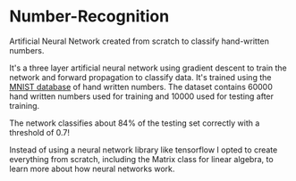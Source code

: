 # Number-Recognition
Artificial Neural Network created from scratch to classify hand-written
numbers.

It's a three layer artificial neural network using gradient descent to train
the network and forward propagation to classify data. It's trained using the
[MNIST database](http://yann.lecun.com/exdb/mnist/) of hand written numbers. The dataset contains 60000 hand 
written numbers used for training and 10000 used for testing after training.

The network classifies about 84% of the testing set correctly with a
threshold of 0.7!

Instead of using a neural network library like tensorflow I opted to create
everything from scratch, including the Matrix class for linear algebra, to
learn more about how neural networks work.

